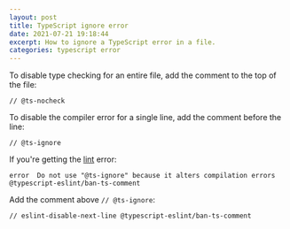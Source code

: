 ```yaml
---
layout: post
title: TypeScript ignore error
date: 2021-07-21 19:18:44
excerpt: How to ignore a TypeScript error in a file.
categories: typescript error
---
```


To disable type checking for an entire file, add the comment to the top of the file:

```
// @ts-nocheck
```

To disable the compiler error for a single line, add the comment before the line:

```
// @ts-ignore
```

If you're getting the [lint](https://github.com/typescript-eslint/typescript-eslint) error:

```
error  Do not use "@ts-ignore" because it alters compilation errors  @typescript-eslint/ban-ts-comment
```

Add the comment above `// @ts-ignore`:

```
// eslint-disable-next-line @typescript-eslint/ban-ts-comment
```
